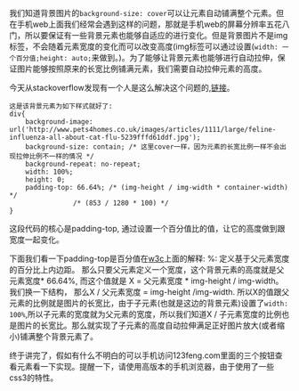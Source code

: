 我们知道背景图片的`background-size: cover`可以让元素自动铺满整个元素。但在手机web上面我们经常会遇到这样的问题，那就是手机web的屏幕分辨率五花八门，所以要保证有一些背景元素也能够自适应的进行变化。但是背景图片不是img标签，不会随着元素宽度的变化而可以改变高度(img标签可以通过设置(`width: 一个百分值;height: auto;`来做到。)。为了能够让背景元素也能够进行自动拉伸，保证图片能够按照原来的长宽比例铺满元素，我们需要自动拉伸元素的高度。

今天从stackoverflow发现有一个人是这么解决这个问题的,[链接](http://stackoverflow.com/questions/600743/how-to-get-div-height-to-auto-adjust-to-background-size)。
```
这是该背景元素为如下样式就好了:
div{
    background-image: url('http://www.pets4homes.co.uk/images/articles/1111/large/feline-influenza-all-about-cat-flu-5239fffd61ddf.jpg');
    background-size: contain; /* 这里cover一样，因为元素的长宽比例一样不会出现拉伸比例不一样的情况 */
    background-repeat: no-repeat;
    width: 100%;
    height: 0;
    padding-top: 66.64%; /* (img-height / img-width * container-width) */
                /* (853 / 1280 * 100) */
}
```

这段代码的核心是padding-top, 通过设置一个百分值比的值，让它的高度做到跟宽度一起变化。

下面我们看一下padding-top是百分值在[w3c](http://www.w3school.com.cn/cssref/pr_padding-top.asp)上面的解释:
%:	定义基于父元素宽度的百分比上内边距。
那么只要父元素定义一个宽度，这个背景元素的高度就是父元素宽度* 66.64%, 而这个值就是 X = 父元素宽度 * img-height / img-width。 我们换一下结构， 那么X / 父元素宽度 = img-height /img-width. 所以X的值跟父元素的比例就是图片的长宽比，由于子元素(也就是这边的背景元素)设置了`width: 100%`,所以子元素的宽度就为父元素的宽度，所以我们知道X / 子元素宽度的比例也是图片的长宽比。那么就实现了子元素的高度自动拉伸满足正好图片放大(或者缩小)铺满整个背景元素了。

终于讲完了，假如有什么不明白的可以手机访问123feng.com里面的三个按钮查看元素看一下实现。提醒一下，请使用高版本的手机浏览器，由于使用了一些css3的特性。



